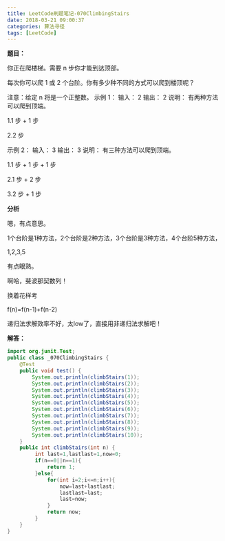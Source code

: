 ```yaml
---
title: LeetCode刷题笔记-070ClimbingStairs
date: 2018-03-21 09:00:37
categories: 算法寻径
tags: [LeetCode]
---
```

**题目：**

你正在爬楼梯。需要 n 步你才能到达顶部。

每次你可以爬 1 或 2 个台阶。你有多少种不同的方式可以爬到楼顶呢？

注意：给定 n 将是一个正整数。
示例 1：
输入： 2
输出： 2
说明： 有两种方法可以爬到顶端。

1.1 步 + 1 步

2.2 步

示例 2：
输入： 3
输出： 3
说明： 有三种方法可以爬到顶端。

1.1 步 + 1 步 + 1 步

2.1 步 + 2 步

3.2 步 + 1 步

**分析**

嗯，有点意思。

1个台阶是1种方法，2个台阶是2种方法，3个台阶是3种方法，4个台阶5种方法，

1,2,3,5

有点眼熟。

啊哈，斐波那契数列！

换着花样考

f(n)=f(n-1)+f(n-2)

递归法求解效率不好，太low了，直接用非递归法求解吧！

**解答：**

````java
import org.junit.Test;
public class _070ClimbingStairs {
	@Test
	public void test() {
		System.out.println(climbStairs(1));
		System.out.println(climbStairs(2));
		System.out.println(climbStairs(3));
		System.out.println(climbStairs(4));
		System.out.println(climbStairs(5));
		System.out.println(climbStairs(6));
		System.out.println(climbStairs(7));
		System.out.println(climbStairs(8));
		System.out.println(climbStairs(9));
		System.out.println(climbStairs(10));
	}
    public int climbStairs(int n) {
    	 int last=1,lastlast=1,now=0;
         if(n==0||n==1){
             return 1;
         }else{
             for(int i=2;i<=n;i++){
                 now=last+lastlast;
                 lastlast=last;
                 last=now;
             }
             return now;
         }
    }
}
````

